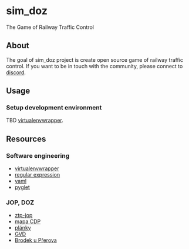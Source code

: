 # sim_doz

The Game of Railway Traffic Control


## About

The goal of sim_doz project is create open source game of railway traffic control.
If you want to be in touch with the community, please connect to [discord](https://discord.gg/drcmjBf).


## Usage

### Setup development environment

TBD
[virtualenvwrapper](https://virtualenvwrapper.readthedocs.io/en/latest/).


## Resources

### Software engineering
- [virtualenvwrapper](https://virtualenvwrapper.readthedocs.io/en/latest/)
- [regular expression](https://regexr.com/)
- [yaml](https://pyyaml.org/wiki/PyYAMLDocumentation)
- [pyglet](https://pyglet.readthedocs.io/en/pyglet-1.3-maintenance/)

### JOP, DOZ
- [ztp-jop](http://spz.logout.cz/zabezpec/ztp-jop.html)
- [mapa CDP]( https://provoz.szdc.cz/PORTAL/Show.aspx?path=/Data/Mapy/DOZ.pdf)
- [plánky](http://www.gvd.cz/cz/data/planky/planky.html)
- [GVD](http://gvd.cz/czx/)
- [Brodek u Přerova](http://www.gvd.cz/cz/data/planky/3xx/309/331421.xls)
